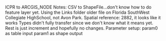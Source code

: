 ICPR to ARCGIS_NODE Notes:
CSV to ShapeFile...don't know how to do feature layer yet.
Using the Links folder older file on Florida SouthWest Collegiate HighSchool, not Avon Park. 
Spatial reference: 2882, it looks like it works 
Types didn't fully transfer since we don't know what it means yet. Rest is just increment and hopefully no changes. 
Parameter setup:
param0 as table input
param1 as shape output
